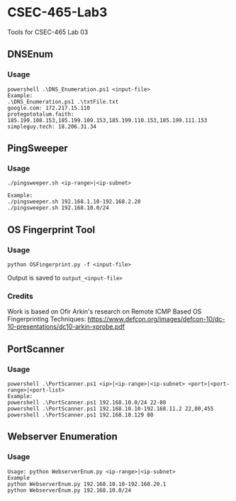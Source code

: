 # CSEC-465-Lab3
Tools for CSEC-465 Lab 03

## DNSEnum

### Usage

```
powershell .\DNS_Enumeration.ps1 <input-file>
Example:
.\DNS_Enumeration.ps1 .\txtFile.txt
google.com: 172.217.15.110
protegototalum.faith: 185.199.108.153,185.199.109.153,185.199.110.153,185.199.111.153
simpleguy.tech: 18.206.31.34
```

## PingSweeper

### Usage

```
./pingsweeper.sh <ip-range>|<ip-subnet>

Example:
./pingsweeper.sh 192.168.1.10-192.168.2.20
./pingsweeper.sh 192.168.10.0/24
```

## OS Fingerprint Tool

### Usage

```
python OSFingerprint.py -f <input-file>
```

Output is saved to `output_<input-file>`

### Credits
Work is based on Ofir Arkin's research on Remote ICMP Based OS Fingerprinting Techniques: https://www.defcon.org/images/defcon-10/dc-10-presentations/dc10-arkin-xprobe.pdf

## PortScanner

### Usage

```
powershell .\PortScanner.ps1 <ip>|<ip-range>|<ip-subnet> <port>|<port-range>|<port-list>
Example:
powershell .\PortScanner.ps1 192.168.10.0/24 22-80
powershell .\PortScanner.ps1 192.168.10.10-192.168.11.2 22,80,455
powershell .\PortScanner.ps1 192.168.10.129 80
```

## Webserver Enumeration

### Usage

```
Usage: python WebserverEnum.py <ip-range>|<ip-subnet>
Example
python WebserverEnum.py 192.168.10.10-192.168.20.1
python WebserverEnum.py 192.168.10.0/24
```
